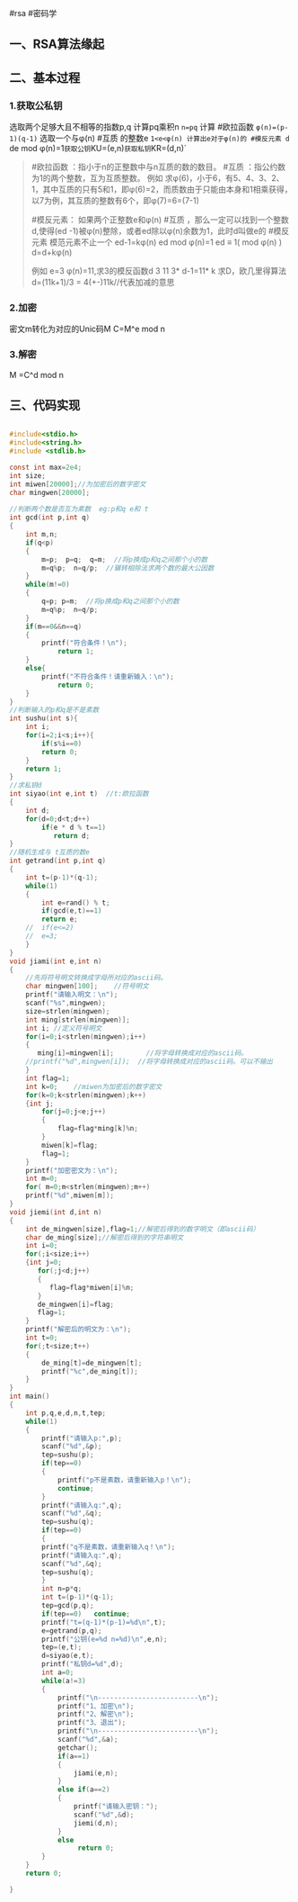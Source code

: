
#rsa #密码学
## 一、RSA算法缘起



## 二、基本过程

### 1.获取公私钥

选取两个足够大且不相等的指数p,q
计算pq乘积n ```n=pq```
计算 #欧拉函数 `φ(n)=(p-1)(q-1)`
选取一个与φ(n) #互质 的整数e `1<e<φ(n)
计算出e对于φ(n)的 #模反元素 d  `de mod φ(n)=1`
获取公钥 `KU=(e,n)`
获取私钥 `KR=(d,n)`

> #欧拉函数 ：指小于n的正整数中与n互质的数的数目。
>  #互质   ：指公约数为1的两个整数，互为互质整数。
>例如 求φ(6)，小于6，有5、4、3、2、1，其中互质的只有5和1，即φ(6)=2，而质数由于只能由本身和1相乘获得，以7为例，其互质的整数有6个，即φ(7)=6=(7-1)
>
> #模反元素： 如果两个正整数e和φ(n) #互质 ，那么一定可以找到一个整数d,使得(ed -1)被φ(n)整除，或者ed除以φ(n)余数为1，此时d叫做e的 #模反元素 模范元素不止一个
> ed-1=kφ(n)
> ed mod φ(n)=1
> ed ≡ 1( mod φ(n) )
> d=d+kφ(n)
> 
> 例如 e=3 φ(n)=11,求3的模反函数d
> 3 11 
> 3* d-1=11* k 求D，欧几里得算法
>  d=(11k+1)/3 = 4(+-)11k//代表加减的意思

### 2.加密
密文m转化为对应的Unic码M
C=M^e mod n

### 3.解密
M =C^d mod n

## 三、代码实现

```c

#include<stdio.h>
#include<string.h>
#include <stdlib.h>

const int max=2e4;
int size;
int miwen[20000];//为加密后的数字密文
char mingwen[20000]; 
 
//判断两个数是否互为素数  eg:p和q e和 t 
int gcd(int p,int q)
{
	int m,n;
	if(q<p)
	{
		m=p;  p=q;  q=m;  //将p换成p和q之间那个小的数 
		m=q%p;  n=q/p;  //辗转相除法求两个数的最大公因数 
	}
	while(m!=0)
	{
		q=p; p=m;  //将p换成p和q之间那个小的数
		m=q%p;  n=q/p;		
	} 
	if(m==0&&n==q)
	{
		printf("符合条件！\n");
			return 1;
	}
	else{
		printf("不符合条件！请重新输入：\n");
	    	return 0;
	}
} 
//判断输入的p和q是不是素数 
int sushu(int s){
    int i;
	for(i=2;i<s;i++){
		if(s%i==0) 
		return 0;
	}
	return 1;
}
//求私钥d
int siyao(int e,int t)  //t:欧拉函数 
{
	int d;
	for(d=0;d<t;d++)
	    if(e * d % t==1)
	       return d;
}
//随机生成与 t互质的数e
int getrand(int p,int q)
{
	int t=(p-1)*(q-1);
	while(1)
	{
		int e=rand() % t;
		if(gcd(e,t)==1)
		return e;
	//	if(e<=2)
	//	e=3;
	}
}
void jiami(int e,int n) 
{
	//先将符号明文转换成字母所对应的ascii码。 
	char mingwen[100];    //符号明文 
	printf("请输入明文：\n");
	scanf("%s",mingwen);
	size=strlen(mingwen);
	int ming[strlen(mingwen)]; 
	int i; //定义符号明文 
	for(i=0;i<strlen(mingwen);i++)
	{
	   ming[i]=mingwen[i];        //将字母转换成对应的ascii码。 
	//printf("%d",mingwen[i]);  //将字母转换成对应的ascii码。可以不输出 
	} 
	int flag=1;
	int k=0;    //miwen为加密后的数字密文 
	for(k=0;k<strlen(mingwen);k++)
	{int j;
	    for(j=0;j<e;j++)
		{
		    flag=flag*ming[k]%n; 
	    }
	    miwen[k]=flag; 
	    flag=1;
	} 
	printf("加密密文为：\n");
	int m=0;
	for( m=0;m<strlen(mingwen);m++) 
	printf("%d",miwen[m]); 
}
void jiemi(int d,int n)
{
	int de_mingwen[size],flag=1;//解密后得到的数字明文（即ascii码） 
	char de_ming[size];//解密后得到的字符串明文 
	int i=0;
	for(;i<size;i++)
	{int j=0;
	   for(;j<d;j++)
	   {
	   	  flag=flag*miwen[i]%n;
	   }
	   de_mingwen[i]=flag; 
	   flag=1;
	} 
	printf("解密后的明文为：\n");
	int t=0;
	for(;t<size;t++)
	{
		de_ming[t]=de_mingwen[t];
		printf("%c",de_ming[t]);
	}
}
int main()
{
	int p,q,e,d,n,t,tep;
	while(1)
	{
		printf("请输入p:",p);
		scanf("%d",&p);
		tep=sushu(p);
		if(tep==0)
		{
			printf("p不是素数，请重新输入p！\n");
		    continue;
		} 
		printf("请输入q:",q);
		scanf("%d",&q);
	    tep=sushu(q);
	    if(tep==0)
		{
		printf("q不是素数，请重新输入q！\n");
		printf("请输入q:",q);
		scanf("%d",&q);
		tep=sushu(q);
		}
		int n=p*q;
		int t=(p-1)*(q-1);
		tep=gcd(p,q);
		if(tep==0)   continue;
		printf("t=(q-1)*(p-1)=%d\n",t);
		e=getrand(p,q);
		printf("公钥(e=%d n=%d)\n",e,n);
		tep=(e,t);
		d=siyao(e,t);
		printf("私钥d=%d",d);
		int a=0;
		while(a!=3)
		{
			printf("\n-------------------------\n");
			printf("1、加密\n");
	        printf("2、解密\n");
	        printf("3、退出");
	        printf("\n-------------------------\n");
	        scanf("%d",&a);
	        getchar();
	        if(a==1)
	        {
	        	jiami(e,n);
	        }
	        else if(a==2)
	        {
	        	printf("请输入密钥：");
		        scanf("%d",&d);
		        jiemi(d,n);
	        }
	        else 
			     return 0;
		}		
    }
    return 0;

}

```
